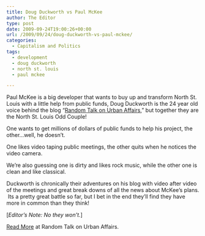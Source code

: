 ```yaml
---
title: Doug Duckworth vs Paul McKee
author: The Editor
type: post
date: 2009-09-24T19:00:26+00:00
url: /2009/09/24/doug-duckworth-vs-paul-mckee/
categories:
  - Capitalism and Politics
tags:
  - development
  - doug duckworth
  - north st. louis
  - paul mckee

---
```

Paul McKee is a big developer that wants to buy up and transform North St. Louis with a little help from public funds, Doug Duckworth is the 24 year old voice behind the blog &#8220;[Random Talk on Urban Affairs][1],&#8221; but together they are the North St. Louis Odd Couple!

One wants to get millions of dollars of public funds to help his project, the other&#8230;well, he doesn&#8217;t.

One likes video taping public meetings, the other quits when he notices the video camera.



We&#8217;re also guessing one is dirty and likes rock music, while the other one is clean and like classical.

Duckworth is chronically their adventures on his blog with video after video of the meetings and great break downs of all the news about McKee&#8217;s plans.  Its a pretty great battle so far, but I bet in the end they&#8217;ll find they have more in common than they think!

[_Editor&#8217;s Note: No they won&#8217;t._]

[Read More][1] at Random Talk on Urban Affairs.

 [1]: http://stlua.blogspot.com/